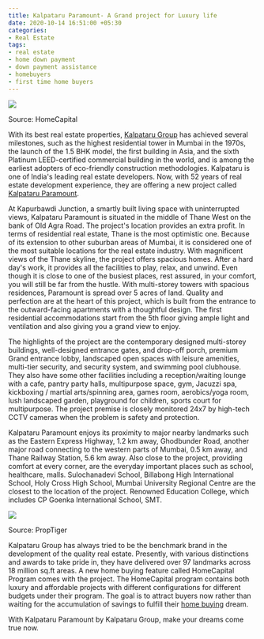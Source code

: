 ```yaml
---
title: Kalpataru Paramount- A Grand project for Luxury life
date: 2020-10-14 16:51:00 +05:30
categories:
- Real Estate
tags:
- real estate
- home down payment
- down payment assistance
- homebuyers
- first time home buyers
---
```


**[![](https://lh3.googleusercontent.com/M7GduPOcS_aob-FWSboHWiWVBE6X21ZgRQGcrn_7-jjYeHodacUBiig4P_jLRMJ9Ar38T_WXPeTcLxaRdO6ewkDgpL6MXpXfOsBPTjdOPS92Y49-ew__MXa1hEdneoi-Z76kVmsF)](https://homecapital.in/property/174/kalpataru-paramount-2-bhk)**

Source: HomeCapital

With its best real estate properties, [Kalpataru Group](https://homecapital.in/offering/developer/kalpataru-group) has achieved several milestones, such as the highest residential tower in Mumbai in the 1970s, the launch of the 1.5 BHK model, the first building in Asia, and the sixth Platinum LEED-certified commercial building in the world, and is among the earliest adopters of eco-friendly construction methodologies. Kalpataru is one of India's leading real estate developers. Now, with 52 years of real estate development experience, they are offering a new project called [Kalpataru Paramount](https://homecapital.in/property/174/kalpataru-paramount-2-bhk).

At Kapurbawdi Junction, a smartly built living space with uninterrupted views, Kalpataru Paramount is situated in the middle of Thane West on the bank of Old Agra Road. The project's location provides an extra profit. In terms of residential real estate, Thane is the most optimistic one. Because of its extension to other suburban areas of Mumbai, it is considered one of the most suitable locations for the real estate industry. With magnificent views of the Thane skyline, the project offers spacious homes. After a hard day's work, it provides all the facilities to play, relax, and unwind. Even though it is close to one of the busiest places, rest assured, in your comfort, you will still be far from the hustle. With multi-storey towers with spacious residences, Paramount is spread over 5 acres of land. Quality and perfection are at the heart of this project, which is built from the entrance to the outward-facing apartments with a thoughtful design. The first residential accommodations start from the 5th floor giving ample light and ventilation and also giving you a grand view to enjoy.

The highlights of the project are the contemporary designed multi-storey buildings, well-designed entrance gates, and drop-off porch, premium Grand entrance lobby, landscaped open spaces with leisure amenities, multi-tier security, and security system, and swimming pool clubhouse. They also have some other facilities including a reception/waiting lounge with a cafe, pantry party halls, multipurpose space, gym, Jacuzzi spa, kickboxing / martial arts/spinning area, games room, aerobics/yoga room, lush landscaped garden, playground for children, sports court for multipurpose. The project premise is closely monitored 24x7 by high-tech CCTV cameras when the problem is safety and protection.

Kalpataru Paramount enjoys its proximity to major nearby landmarks such as the Eastern Express Highway, 1.2 km away, Ghodbunder Road, another major road connecting to the western parts of Mumbai, 0.5 km away, and Thane Railway Station, 5.6 km away. Also close to the project, providing comfort at every corner, are the everyday important places such as school, healthcare, malls. Sulochanadevi School, Billabong High International School, Holy Cross High School, Mumbai University Regional Centre are the closest to the location of the project. Renowned Education College, which includes CP Goenka International School, SMT.

**[![](https://lh6.googleusercontent.com/QG27eUKX_J9FUkO_JkpgosXs0dfvLoT7LW1W3TzP5mnK2j3KpYzkAYZ0ZREeiOY5mXVvQ-J8aLMKiJp3a2PXlTuKjJ1_6msnS8HYTFQbFoJpxFhGN8JB2FL2OpIfsqxJyJ9uI22P)](https://homecapital.in/)**

Source: PropTiger

Kalpataru Group has always tried to be the benchmark brand in the development of the quality real estate. Presently, with various distinctions and awards to take pride in, they have delivered over 97 landmarks across 18 million sq.ft areas. A new home buying feature called HomeCapital Program comes with the project. The HomeCapital program contains both luxury and affordable projects with different configurations for different budgets under their program. The goal is to attract buyers now rather than waiting for the accumulation of savings to fulfill their [home buying](https://homecapital.in/program) dream.

With Kalpataru Paramount by Kalpataru Group, make your dreams come true now.